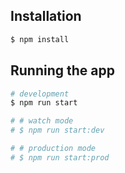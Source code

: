 ## Installation

```bash
$ npm install
```

## Running the app

```bash
# development
$ npm run start

# # watch mode
# $ npm run start:dev

# # production mode
# $ npm run start:prod
```

<!-- ## Test

```bash
# unit tests
$ npm run test

# e2e tests
$ npm run test:e2e

# test coverage
$ npm run test:cov
``` -->